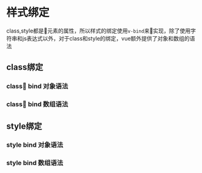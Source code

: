 # 样式绑定

class,style都是元素的属性，所以样式的绑定使用`v-bind`来实现，除了使用字符串和js表达式以外，对于class和style的绑定，vue额外提供了对象和数组的语法

## class绑定

### class bind 对象语法

### class bind 数组语法

## style绑定

### style bind 对象语法

### style bind 数组语法